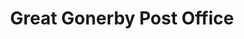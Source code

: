 ---
title: "Great Gonerby Post Office"
url: /grantham/great-gonerby-post-office/
shop: Lebensmittel
---